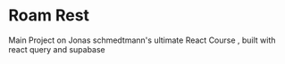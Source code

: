 # Roam Rest

Main Project on Jonas schmedtmann's ultimate React Course , built with react query and supabase
